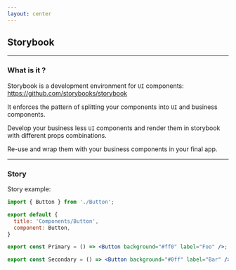 ```yaml
---
layout: center
---
```


## Storybook

<Toc maxDepth="2" mode="onlySiblings"/>

---

### What is it ?

Storybook is a development environment for `UI` components: https://github.com/storybooks/storybook

It enforces the pattern of splitting your components into `UI` and business components.

Develop your business less `UI` components and render them in storybook with different props combinations.

Re-use and wrap them with your business components in your final app.

---

### Story

Story example:
```jsx
import { Button } from './Button';

export default {
  title: 'Components/Button',
  component: Button,
}

export const Primary = () => <Button background="#ff0" label="Foo" />;

export const Secondary = () => <Button background="#0ff" label="Bar" />;
```
